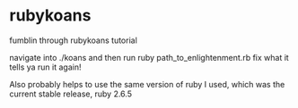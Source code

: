 # rubykoans
fumblin through rubykoans tutorial

navigate into ./koans
and then run ruby path_to_enlightenment.rb
fix what it tells ya
run it again!

Also probably helps to use the same version of ruby I used, which was the current stable release, ruby 2.6.5
